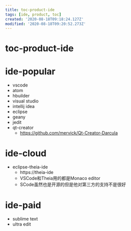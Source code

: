 ```yaml
---
title: toc-product-ide
tags: [ide, product, toc]
created: '2020-08-18T09:18:24.127Z'
modified: '2020-08-18T09:20:52.273Z'
---
```


# toc-product-ide

# ide-popular

- vscode
- atom
- hbuilder
- visual studio
- intellij idea
- eclipse
- geany
- jedit
- qt-creator
  - https://github.com/mervick/Qt-Creator-Darcula

# ide-cloud

- eclipse-theia-ide
  - https://theia-ide
  - VSCode和Theia用的都是Monaco editor
  - SCode虽然也是开源的但是他对第三方的支持不是很好

# ide-paid

- sublime text
- ultra edit
